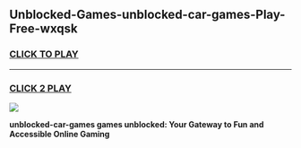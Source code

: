 
## Unblocked-Games-unblocked-car-games-Play-Free-wxqsk
<h3>
<a href="https://premium76.site?title=unblocked-car-games&ref=18A1">CLICK TO PLAY</a></h3>
<hr>

<h3>
<a href="https://premium76.site?title=unblocked-car-games&ref=18A1">CLICK 2 PLAY</a>
  
</h3>

<a href="https://premium76.site?title=unblocked-car-games&ref=18A1"><img src="https://clearcache.store/games.png"></a>


**unblocked-car-games games unblocked: Your Gateway to Fun and Accessible Online Gaming**
